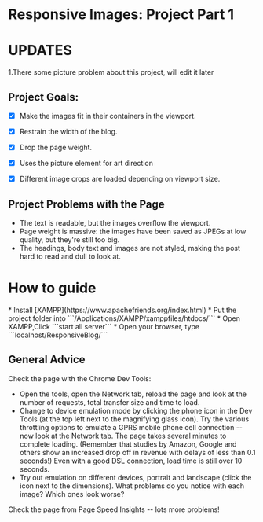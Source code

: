 # Responsive Images: Project Part 1 #

# UPDATES
1.There some picture problem about this project, will edit it later

## Project Goals: ##

- [x] Make the images fit in their containers in the viewport.
- [x] Restrain the width of the blog.
- [x] Drop the page weight.
- [x] Uses the picture element for art direction
- [x] Different image crops are loaded depending on viewport size.



## Project Problems with the Page ##

* The text is readable, but the images overflow the viewport.
* Page weight is massive: the images have been saved as JPEGs at low quality, but they're still too big.
* The headings, body text and images are not styled, making the post hard to read and dull to look at.

<h1>How to guide</h1>
* Install [XAMPP](https://www.apachefriends.org/index.html)
* Put the project folder into ```/Applications/XAMPP/xamppfiles/htdocs/```
* Open XAMPP,Click ```start all server```
* Open your browser, type ```localhost/ResponsiveBlog/```



## General Advice ##

Check the page with the Chrome Dev Tools:

* Open the tools, open the Network tab, reload the page and look at the number of requests, total transfer size and time to load.
* Change to device emulation mode by clicking the phone icon in the Dev Tools (at the top left next to the magnifying glass icon). Try the various throttling options to emulate a GPRS mobile phone cell connection -- now look at the Network tab. The page takes several minutes to complete loading. (Remember that studies by Amazon, Google and others show an increased drop off in revenue with delays of less than 0.1 seconds!) Even with a good DSL connection, load time is still over 10 seconds.
* Try out emulation on different devices, portrait and landscape (click the icon next to the dimensions). What problems do you notice with each image? Which ones look worse?

Check the page from Page Speed Insights -- lots more problems!

